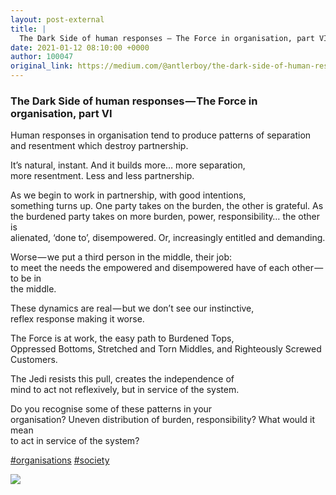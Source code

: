 ```yaml
---
layout: post-external
title: |
  The Dark Side of human responses — The Force in organisation, part VI
date: 2021-01-12 08:10:00 +0000
author: 100047
original_link: https://medium.com/@antlerboy/the-dark-side-of-human-responses-the-force-in-organisation-part-vi-a69ed420f7db?source=rss-97852f5a56ae------2
---
```


### The Dark Side of human responses — The Force in organisation, part VI

Human responses in organisation tend to produce patterns of separation and resentment which destroy partnership.

It’s natural, instant. And it builds more… more separation,  
more resentment. Less and less partnership.

As we begin to work in partnership, with good intentions,  
something turns up. One party takes on the burden, the other is grateful. As  
the burdened party takes on more burden, power, responsibility… the other is  
alienated, ‘done to’, disempowered. Or, increasingly entitled and demanding.

Worse — we put a third person in the middle, their job:  
to meet the needs the empowered and disempowered have of each other — to be in  
the middle.

These dynamics are real — but we don’t see our instinctive,  
reflex response making it worse.

The Force is at work, the easy path to Burdened Tops,  
Oppressed Bottoms, Stretched and Torn Middles, and Righteously Screwed Customers.

The Jedi resists this pull, creates the independence of  
mind to act not reflexively, but in service of the system.

Do you recognise some of these patterns in your  
organisation? Uneven distribution of burden, responsibility? What would it mean  
to act in service of the system?

[#organisations](https://www.linkedin.com/feed/hashtag/?keywords=organisations&highlightedUpdateUrns=urn#3Ali%3Aactivity%3A6691582543411736576) [#society](https://www.linkedin.com/feed/hashtag/?keywords=society&highlightedUpdateUrns=urn%3Ali%3Aactivity%3A6691582543411736576)

 ![](https://medium.com/_/stat?event=post.clientViewed&referrerSource=full_rss&postId=a69ed420f7db)
